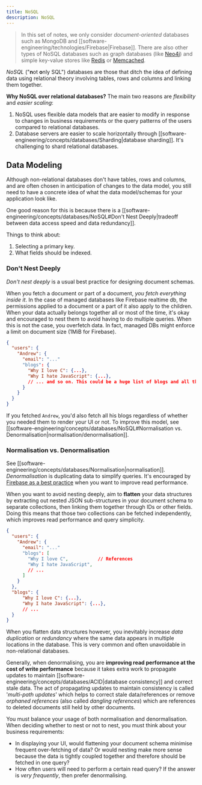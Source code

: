 ```yaml
---
title: NoSQL
description: NoSQL
---
```


> In this set of notes, we only consider *document-oriented* databases such as MongoDB and [[software-engineering/technologies/Firebase|Firebase]]. There are also other types of NoSQL databases such as graph databases (like [Neo4j](https://neo4j.com/)) and simple key-value stores like [Redis](https://redis.io/) or [Memcached](https://memcached.org/).

*NoSQL* ("**n**ot **o**nly SQL") databases are those that ditch the idea of defining data using relational theory involving tables, rows and columns and linking them together.

**Why NoSQL over relational databases?**
The main two reasons are *flexibility* and *easier scaling*:
1. NoSQL uses flexible data models that are easier to modify in response to changes in business requirements or the query patterns of the users compared to relational databases.
2. Database servers are easier to scale horizontally through [[software-engineering/concepts/databases/Sharding|database sharding]]. It's challenging to shard relational databases.

## Data Modeling
Although non-relational databases don't have tables, rows and columns, and are often chosen in anticipation of changes to the data model, you still need to have a concrete idea of what the data model/schemas for your application look like. 

One good reason for this is because there is a [[software-engineering/concepts/databases/NoSQL#Don't Nest Deeply|tradeoff between data access speed and data redundancy]]. 


Things to think about:
1. Selecting a primary key.
2. What fields should be indexed.





### Don't Nest Deeply
*Don't nest deeply* is a usual best practice for designing document schemas.

When you fetch a document or part of a document, *you fetch everything inside it*. In the case of managed databases like Firebase realtime db, the permissions applied to a document or a part of it also apply to the children. When your data actually belongs together all or most of the time, it's okay and encouraged to nest them to avoid having to do multiple queries. When this is not the case, you overfetch data. In fact, managed DBs might enforce a limit on document size (1MiB for Firebase).
```json
{
  "users": {
    "Andrew": {
      "email": "..."
      "blogs": {
        "Why I love C": {...},
        "Why I hate JavaScript": {...},
        // ... and so on. This could be a huge list of blogs and all their contents!
      }
    }
  }
}
```
If you fetched `Andrew`, you'd also fetch all his blogs regardless of whether you needed them to render your UI or not. To improve this model, see [[software-engineering/concepts/databases/NoSQL#Normalisation vs. Denormalisation|normalisation/denormalisation]].

### Normalisation vs. Denormalisation
See [[software-engineering/concepts/databases/Normalisation|normalisation]]. *Denormalisation* is duplicating data to simplify queries. It's encouraged by [Firebase as a best practice](https://www.youtube.com/watch?v=vKqXSZLLnHA&ab_channel=Firebase) when you want to improve read performance.

When you want to avoid nesting deeply, aim to **flatten** your data structures by extracting out nested JSON sub-structures in your document schema to separate collections, then linking them together through IDs or other fields. Doing this means that those two collections can be fetched independently, which improves read performance and query simplicity.
```json
{
  "users": {
    "Andrew": {
      "email": "..."
      "blogs": [
        "Why I love C",           // References
        "Why I hate JavaScript",
        // ...
      ]
    }
  },
  "blogs": {
      "Why I love C": {...},
      "Why I hate JavaScript": {...},
      // ...
  }
}
```

When you flatten data structures however, you inevitably increase *data duplication* or *redundancy* where the same data appears in multiple locations in the database. This is very common and often unavoidable in non-relational databases. 

Generally, when denormalising, you are **improving read performance at the cost of write performance** because it takes extra work to propagate updates to maintain [[software-engineering/concepts/databases/ACID|database consistency]] and correct stale data. The act of propagating updates to maintain consistency is called '*multi-path updates*' which helps to correct stale data/references or remove *orphaned references* (also called *dangling references*) which are references to deleted documents still held by other documents.

You must balance your usage of both normalisation and denormalisation. When deciding whether to nest or not to nest, you must think about your business requirements:
- In displaying your UI, would flattening your document schema minimise frequent over-fetching of data? Or would nesting make more sense because the data is tightly coupled together and therefore should be fetched in one query?
- How often users will need to perform a certain read query? If the answer is *very frequently*, then prefer denormalising.
